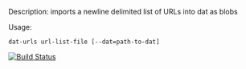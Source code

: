 Description: imports a newline delimited list of URLs into dat as blobs

Usage:

```
dat-urls url-list-file [--dat=path-to-dat]
```

[![Build Status](https://travis-ci.org/ywyw/dat-urls.svg?branch=master)](https://travis-ci.org/ywyw/dat-urls)

